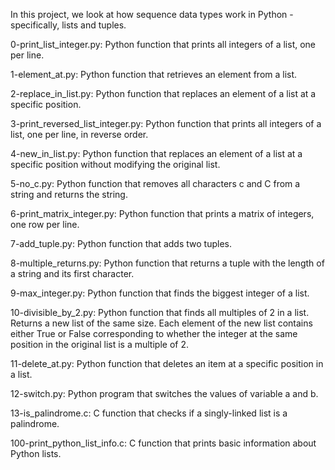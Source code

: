 In this project, we look at how sequence data types work in Python - specifically, lists and tuples.

0-print_list_integer.py: Python function that prints all integers of a list, one per line.

1-element_at.py: Python function that retrieves an element from a list.

2-replace_in_list.py: Python function that replaces an element of a list at a specific position.

3-print_reversed_list_integer.py: Python function that prints all integers of a list, one per line, in reverse order.

4-new_in_list.py: Python function that replaces an element of a list at a specific position without modifying the original list.

5-no_c.py: Python function that removes all characters c and C from a string and returns the string.

6-print_matrix_integer.py: Python function that prints a matrix of integers, one row per line.

7-add_tuple.py: Python function that adds two tuples.

8-multiple_returns.py: Python function that returns a tuple with the length of a string and its first character.

9-max_integer.py: Python function that finds the biggest integer of a list.

10-divisible_by_2.py: Python function that finds all multiples of 2 in a list. 
Returns a new list of the same size. Each element of the new list contains either True or False corresponding to whether the integer at the same position in the original list is a multiple of 2.

11-delete_at.py: Python function that deletes an item at a specific position in a list.

12-switch.py: Python program that switches the values of variable a and b.

13-is_palindrome.c: C function that checks if a singly-linked list is a palindrome.

100-print_python_list_info.c: C function that prints basic information about Python lists.
